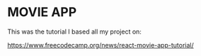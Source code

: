 # MOVIE APP

This was the tutorial I based all my project on:

https://www.freecodecamp.org/news/react-movie-app-tutorial/

